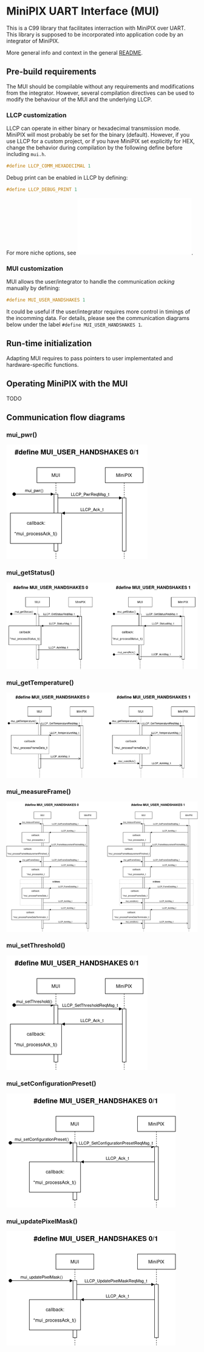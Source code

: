# MiniPIX UART Interface (MUI)

This is a C99 library that facilitates interraction with MiniPIX over UART.
This library is supposed to be incorporated into application code by an integrator of MiniPIX.

More general info and context in the general [README](../README.md).

## Pre-build requirements

The MUI should be compilable without any requirements and modifications from the integrator.
However, several compilation directives can be used to modify the behaviour of the MUI and the underlying LLCP.

### LLCP customization

LLCP can operate in either binary or hexadecimal transmission mode.
MiniPIX will most probably be set for the binary (default).
However, if you use LLCP for a custom project, or if you have MiniPIX set explicitly for HEX, change the behavior during compilation by the following define before including `mui.h`.
```C
#define LLCP_COMM_HEXADECIMAL 1
```

Debug print can be enabled in LLCP by defining:

```C
#define LLCP_DEBUG_PRINT 1
```

For more niche options, see ![llcp.h](../llcp/include/llcp.h).

### MUI customization

MUI allows the user/integrator to handle the communication _acking_ manually by defining:
```C
#define MUI_USER_HANDSHAKES 1
```
It could be useful if the user/integrator requires more control in timings of the incomming data.
For details, please see the communication diagrams below under the label `#define MUI_USER_HANDSHAKES 1`.

## Run-time initialization

Adapting MUI requires to pass pointers to user implementated and hardware-specific functions.

## Operating MiniPIX with the MUI

TODO

## Communication flow diagrams

### mui_pwr()

![](./fig/mui_pwr.png)

### mui_getStatus()

![](./fig/mui_get_status.png)

### mui_getTemperature()

![](./fig/mui_get_temperature.png)

### mui_measureFrame()

![](./fig/mui_measure_frame.png)

### mui_setThreshold()

![](./fig/mui_set_threshold.png)

### mui_setConfigurationPreset()

![](./fig/mui_set_config.png)

### mui_updatePixelMask()

![](./fig/mui_update_mask.png)

